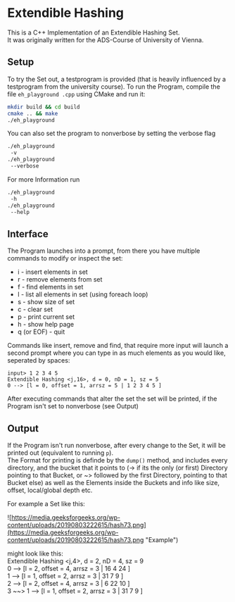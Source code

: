 # Extendible Hashing

This is a C++ Implementation of an Extendible Hashing Set.  
It was originally written for the ADS-Course of University of Vienna.

## Setup

To try the Set out, a testprogram is provided (that is heavily influenced by a testprogram from the university course).
To run the Program, compile the file `eh_playground
.cpp` using CMake and run it:

```bash
mkdir build && cd build
cmake .. && make
./eh_playground

```

You can also set the program to nonverbose by setting the verbose flag

```bash
./eh_playground
 -v
./eh_playground
 --verbose
```

For more Information run

```bash
./eh_playground
 -h
./eh_playground
 --help
```

## Interface

The Program launches into a prompt, from there you have multiple commands to modify or inspect the set:

- i - insert elements in set
- r - remove elements from set
- f - find elements in set
- l - list all elements in set (using foreach loop)
- s - show size of set
- c - clear set
- p - print current set
- h - show help page
- q (or EOF) - quit

Commands like insert, remove and find, that require more input will launch a second prompt where you can type in as much elements as you would like, seperated by spaces:

```
input> 1 2 3 4 5
Extendible Hashing <j,16>, d = 0, nD = 1, sz = 5
0 --> [l = 0, offset = 1, arrsz = 5 | 1 2 3 4 5 ]
```

After executing commands that alter the set the set will be printed, if the Program isn't set to nonverbose (see Output)

## Output

If the Program isn't run nonverbose, after every change to the Set, it will be printed out (equivalent to running `p`).  
The Format for printing is definde by the `dump()` method, and includes every directory, and the bucket that it points to (-> if its the only (or first) Directory pointing to that Bucket, or ~> followed by the first Directory, pointing to that Bucket else) as well as the Elements inside the Buckets and info like size, offset, local/global depth etc.

For example a Set like this:  
  
![https://media.geeksforgeeks.org/wp-content/uploads/20190803222615/hash73.png](https://media.geeksforgeeks.org/wp-content/uploads/20190803222615/hash73.png "Example")

might look like this:  
Extendible Hashing <j,4>, d = 2, nD = 4, sz = 9  
0 --> [l = 2, offset = 4, arrsz = 3 | 16 4 24 ]  
1 --> [l = 1, offset = 2, arrsz = 3 | 31 7 9 ]  
2 --> [l = 2, offset = 4, arrsz = 3 | 6 22 10 ]  
3 ~~> 1 --> [l = 1, offset = 2, arrsz = 3 | 31 7 9 ]  
